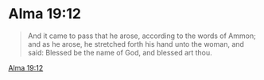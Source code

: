 # Alma 19:12

> And it came to pass that he arose, according to the words of Ammon; and as he arose, he stretched forth his hand unto the woman, and said: Blessed be the name of God, and blessed art thou.

[Alma 19:12](https://www.churchofjesuschrist.org/study/scriptures/bofm/alma/19?lang=eng&id=p12#p12)


